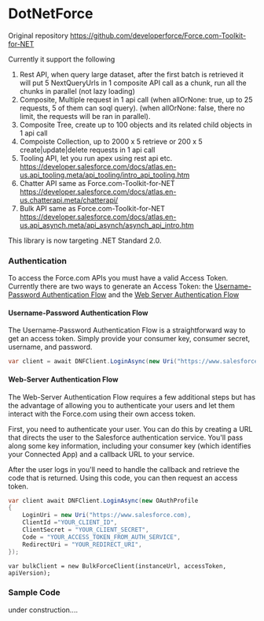 # DotNetForce

Original repository https://github.com/developerforce/Force.com-Toolkit-for-NET

Currently it support the following

1) Rest API, when query large dataset, after the first batch is retrieved
   it will put 5 NextQueryUrls in 1 composite API call as a chunk, run all the chunks in parallel (not lazy loading)
2) Composite, Multiple request in 1 api call
   (when allOrNone: true, up to 25 requests, 5 of them can soql query).
   (when allOrNone: false, there no limit, the requests will be ran in parallel).
3) Composite Tree, create up to 100 objects and its related child objects in 1 api call
4) Compoiste Collection, up to 2000 x 5 retrieve or 200 x 5 create|update|delete requests in 1 api call
5) Tooling API, let you run apex using rest api etc.
   https://developer.salesforce.com/docs/atlas.en-us.api_tooling.meta/api_tooling/intro_api_tooling.htm
6) Chatter API same as Force.com-Toolkit-for-NET
   https://developer.salesforce.com/docs/atlas.en-us.chatterapi.meta/chatterapi/
7) Bulk API same as Force.com-Toolkit-for-NET
   https://developer.salesforce.com/docs/atlas.en-us.api_asynch.meta/api_asynch/asynch_api_intro.htm

This library is now targeting .NET Standard 2.0.

### Authentication

To access the Force.com APIs you must have a valid Access Token. Currently there are two ways to generate an Access Token: the [Username-Password Authentication Flow](http://help.salesforce.com/HTViewHelpDoc?id=remoteaccess_oauth_username_password_flow.htm&language=en_US) and the [Web Server Authentication Flow](http://help.salesforce.com/apex/HTViewHelpDoc?id=remoteaccess_oauth_web_server_flow.htm&language=en_US)

#### Username-Password Authentication Flow

The Username-Password Authentication Flow is a straightforward way to get an access token. Simply provide your consumer key, consumer secret, username, and password.

```cs
var client = await DNFClient.LoginAsync(new Uri("https://www.salesforce.com"), "YOUR_CLIENT_ID", "YOUR_CLIENT_SECRET", "YOUR_USER_NAME", "YOUR_PASSWORD");
```

#### Web-Server Authentication Flow

The Web-Server Authentication Flow requires a few additional steps but has the advantage of allowing you to authenticate your users and let them interact with the Force.com using their own access token.

First, you need to authenticate your user. You can do this by creating a URL that directs the user to the Salesforce authentication service. You'll pass along some key information, including your consumer key (which identifies your Connected App) and a callback URL to your service.

After the user logs in you'll need to handle the callback and retrieve the code that is returned. Using this code, you can then request an access token.

```cs
var client await DNFClient.LoginAsync(new OAuthProfile
{
    LoginUri = new Uri("https://www.salesforce.com),
    ClientId ="YOUR_CLIENT_ID",
    ClientSecret = "YOUR_CLIENT_SECRET",
    Code = "YOUR_ACCESS_TOKEN_FROM_AUTH_SERVICE",
    RedirectUri = "YOUR_REDIRECT_URI",
});
```

```
var bulkClient = new BulkForceClient(instanceUrl, accessToken, apiVersion);
```

### Sample Code

under construction....
